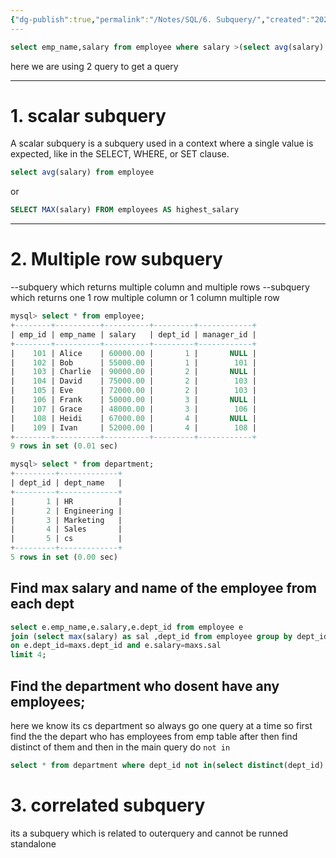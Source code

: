 ```yaml
---
{"dg-publish":true,"permalink":"/Notes/SQL/6. Subquery/","created":"2025-05-21T16:30:50.756+05:30"}
---
```



```sql
select emp_name,salary from employee where salary >(select avg(salary) from employee);
```
here we are using 2 query to get a query

---
# 1. scalar subquery
A scalar subquery is a subquery used in a context where a single value is expected, like in the SELECT, WHERE, or SET clause.

```sql
select avg(salary) from employee
```
or
```sql
SELECT MAX(salary) FROM employees AS highest_salary
```
---

# 2. Multiple row subquery

--subquery which returns multiple column and multiple rows
--subquery which returns one 1 row multiple column or 1 column multiple row


```sql
mysql> select * from employee;
+--------+----------+----------+---------+------------+
| emp_id | emp_name | salary   | dept_id | manager_id |
+--------+----------+----------+---------+------------+
|    101 | Alice    | 60000.00 |       1 |       NULL |
|    102 | Bob      | 55000.00 |       1 |        101 |
|    103 | Charlie  | 90000.00 |       2 |       NULL |
|    104 | David    | 75000.00 |       2 |        103 |
|    105 | Eve      | 72000.00 |       2 |        103 |
|    106 | Frank    | 50000.00 |       3 |       NULL |
|    107 | Grace    | 48000.00 |       3 |        106 |
|    108 | Heidi    | 67000.00 |       4 |       NULL |
|    109 | Ivan     | 52000.00 |       4 |        108 |
+--------+----------+----------+---------+------------+
9 rows in set (0.01 sec)

mysql> select * from department;
+---------+-------------+
| dept_id | dept_name   |
+---------+-------------+
|       1 | HR          |
|       2 | Engineering |
|       3 | Marketing   |
|       4 | Sales       |
|       5 | cs          |
+---------+-------------+
5 rows in set (0.00 sec)

```
## Find max salary and name of the employee from each dept 

```sql
select e.emp_name,e.salary,e.dept_id from employee e
join (select max(salary) as sal ,dept_id from employee group by dept_id) as maxs
on e.dept_id=maxs.dept_id and e.salary=maxs.sal
limit 4;
```


## Find the department who dosent have any employees;
here we know its cs department
so
always go one query at a time so first find the the depart who has employees from emp table after then find distinct of them and then in the main query do `not in`
```sql
select * from department where dept_id not in(select distinct(dept_id) from employee);
```

# 3. correlated subquery

its a subquery which is related to outerquery and cannot be runned standalone